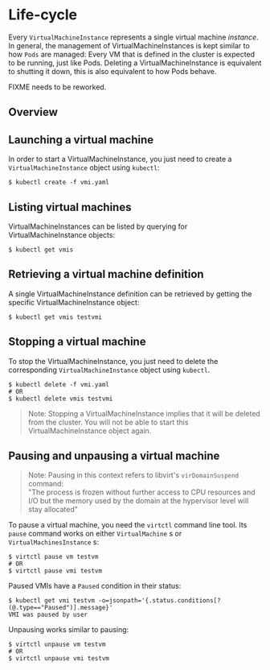 Life-cycle
==========

Every `VirtualMachineInstance` represents a single virtual machine
*instance*. In general, the management of VirtualMachineInstances is
kept similar to how `Pods` are managed: Every VM that is defined in the
cluster is expected to be running, just like Pods. Deleting a
VirtualMachineInstance is equivalent to shutting it down, this is also
equivalent to how Pods behave.

FIXME needs to be reworked.

Overview
--------

Launching a virtual machine
---------------------------

In order to start a VirtualMachineInstance, you just need to create a
`VirtualMachineInstance` object using `kubectl`:

    $ kubectl create -f vmi.yaml

Listing virtual machines
------------------------

VirtualMachineInstances can be listed by querying for
VirtualMachineInstance objects:

    $ kubectl get vmis

Retrieving a virtual machine definition
---------------------------------------

A single VirtualMachineInstance definition can be retrieved by getting
the specific VirtualMachineInstance object:

    $ kubectl get vmis testvmi

Stopping a virtual machine
--------------------------

To stop the VirtualMachineInstance, you just need to delete the
corresponding `VirtualMachineInstance` object using `kubectl`.

    $ kubectl delete -f vmi.yaml
    # OR
    $ kubectl delete vmis testvmi

> Note: Stopping a VirtualMachineInstance implies that it will be
> deleted from the cluster. You will not be able to start this
> VirtualMachineInstance object again.

Pausing and unpausing a virtual machine
---------------------------------------

> Note: Pausing in this context refers to libvirt's `virDomainSuspend` command:  
> "The process is frozen without further access to CPU resources and I/O but the memory used by the domain at the hypervisor level will stay allocated"

To pause a virtual machine, you need the `virtctl` command line tool. Its `pause` command works on either `VirtualMachine` s
or `VirtualMachinesInstance` s:

    $ virtctl pause vm testvm
    # OR
    $ virtctl pause vmi testvm

Paused VMIs have a `Paused` condition in their status:

    $ kubectl get vmi testvm -o=jsonpath='{.status.conditions[?(@.type=="Paused")].message}'
    VMI was paused by user

Unpausing works similar to pausing:

    $ virtctl unpause vm testvm
    # OR
    $ virtctl unpause vmi testvm
